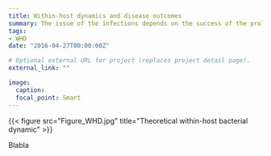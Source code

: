 ```yaml
---
title: Within-host dynamics and disease outcomes
summary: The issue of the infections depends on the success of the proliferation within the host. We study what influences this dynamic and its implication on disease outcome.
tags:
- WHD
date: "2016-04-27T00:00:00Z"

# Optional external URL for project (replaces project detail page).
external_link: ""

image:
  caption:
  focal_point: Smart
---
```


{{< figure src="Figure_WHD.jpg" title="Theoretical within-host bacterial dynamic" >}}

Blabla

